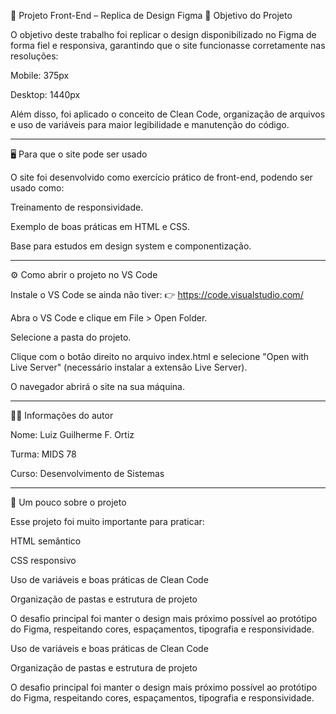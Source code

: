 📌 Projeto Front-End – Replica de Design Figma
🎯 Objetivo do Projeto

O objetivo deste trabalho foi replicar o design disponibilizado no Figma de forma fiel e responsiva, garantindo que o site funcionasse corretamente nas resoluções:

Mobile: 375px

Desktop: 1440px

Além disso, foi aplicado o conceito de Clean Code, organização de arquivos e uso de variáveis para maior legibilidade e manutenção do código.

------------------------------------------------------------------------------------------------------------------------------------------------------------------------

🖥️ Para que o site pode ser usado

O site foi desenvolvido como exercício prático de front-end, podendo ser usado como:

Treinamento de responsividade.

Exemplo de boas práticas em HTML e CSS.

Base para estudos em design system e componentização.

------------------------------------------------------------------------------------------------------------------------------------------------------------------------

⚙️ Como abrir o projeto no VS Code

Instale o VS Code se ainda não tiver: 👉 https://code.visualstudio.com/

Abra o VS Code e clique em File > Open Folder.

Selecione a pasta do projeto.

Clique com o botão direito no arquivo index.html e selecione "Open with Live Server" (necessário instalar a extensão Live Server).

O navegador abrirá o site na sua máquina.

------------------------------------------------------------------------------------------------------------------------------------------------------------------------

👨‍💻 Informações do autor

Nome: Luiz Guilherme F. Ortiz

Turma: MIDS 78

Curso: Desenvolvimento de Sistemas

------------------------------------------------------------------------------------------------------------------------------------------------------------------------

📝 Um pouco sobre o projeto

Esse projeto foi muito importante para praticar:

HTML semântico

CSS responsivo

Uso de variáveis e boas práticas de Clean Code

Organização de pastas e estrutura de projeto

O desafio principal foi manter o design mais próximo possível ao protótipo do Figma, respeitando cores, espaçamentos, tipografia e responsividade.

Uso de variáveis e boas práticas de Clean Code

Organização de pastas e estrutura de projeto

O desafio principal foi manter o design mais próximo possível ao protótipo do Figma, respeitando cores, espaçamentos, tipografia e responsividade.
